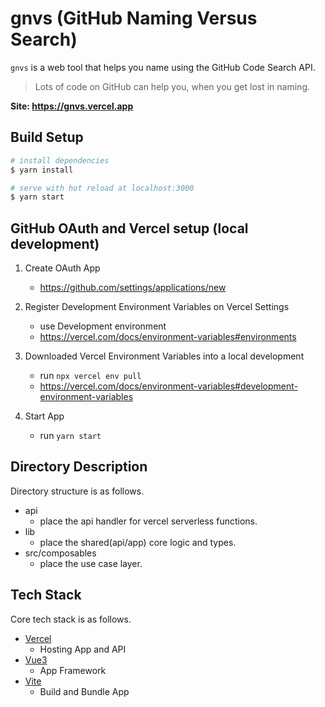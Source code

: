 # gnvs (GitHub Naming Versus Search)

`gnvs` is a web tool that helps you name using the GitHub Code Search API.

> Lots of code on GitHub can help you, when you get lost in naming.

**Site: https://gnvs.vercel.app**

## Build Setup

```bash
# install dependencies
$ yarn install

# serve with hot reload at localhost:3000
$ yarn start
```

## GitHub OAuth and Vercel setup (local development)

1. Create OAuth App
    - https://github.com/settings/applications/new

2. Register Development Environment Variables on Vercel Settings
    - use Development environment
    - https://vercel.com/docs/environment-variables#environments

3. Downloaded Vercel Environment Variables into a local development
    - run `npx vercel env pull`
    - https://vercel.com/docs/environment-variables#development-environment-variables

4. Start App
    - run `yarn start`

## Directory Description

Directory structure is as follows.

- api
  - place the api handler for vercel serverless functions.
- lib
  - place the shared(api/app) core logic and types.
- src/composables
  - place the use case layer.

## Tech Stack

Core tech stack is as follows.

- [Vercel](https://vercel.com/)
  - Hosting App and API
- [Vue3](https://v3.vuejs.org/)
  - App Framework
- [Vite](https://vitejs.dev/)
  - Build and Bundle App
